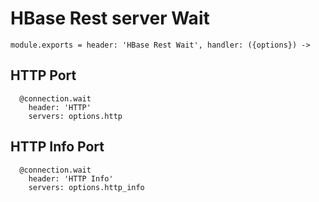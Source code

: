 
# HBase Rest server Wait

    module.exports = header: 'HBase Rest Wait', handler: ({options}) ->

## HTTP Port

      @connection.wait
        header: 'HTTP'
        servers: options.http

## HTTP Info Port

      @connection.wait
        header: 'HTTP Info'
        servers: options.http_info
